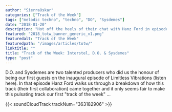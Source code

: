 ```yaml
---
author: "SierraOskar"
categories: ["Track of the Week"]
tags: ["melodic techno", "techno", "DO", "Sysdemes"]
date: "2018-01-20"
description: "Hot off the heels of their chat with Hanz Ford in episode 1 of Limitless Vibrations, D.O. and Sysdemes take our inaugural track of the week..."
featured: "2018_totw_banner_generic_v1.png"
featuredalt: "Track of the Week"
featuredpath: "/images/articles/totw/"
linktitle: ""
title: "Track of the Week: Interstel, D.O. & Sysdemes"
type: "post"
---
```


D.O. and Sysdemes are two talented producers who did us the honour of being our first guests on the inaugural episode of Limitless Vibrations (listen here). In that episode Hanz Ford walks us through a breakdown of how this track (their first collaboration) came together and it only seems fair to make this pulsating track our first "track of the week" ...

{{< soundCloudTrack trackNum="363182906" >}}
